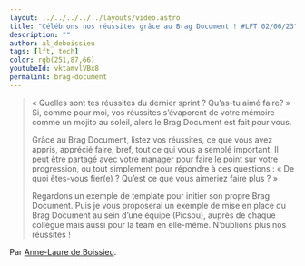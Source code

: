 ```yaml
---
layout: ../../../../../layouts/video.astro
title: "Célébrons nos réussites grâce au Brag Document ! #LFT 02/06/23"
description: ""
author: al_deboissieu
tags: [lft, tech]
color: rgb(251,87,66)
youtubeId: vktamvlVBx8
permalink: brag-document
---
```


> « Quelles sont tes réussites du dernier sprint ? Qu’as-tu aimé faire? » Si, comme pour moi, vos réussites s’évaporent de votre mémoire comme un mojito au soleil, alors le Brag Document est fait pour vous.
>
> Grâce au Brag Document, listez vos réussites, ce que vous avez appris, apprécié faire, bref, tout ce qui vous a semblé important. Il peut être partagé avec votre manager pour faire le point sur votre progression, ou tout simplement pour répondre à ces questions : « De quoi êtes-vous fier(e) ? Qu’est ce que vous aimeriez faire plus ? »
>
> Regardons un exemple de template pour initier son propre Brag Document. Puis je vous proposerai un exemple de mise en place du Brag Document au sein d’une équipe (Picsou), auprès de chaque collègue mais aussi pour la team en elle-même. N’oublions plus nos réussites !

Par [Anne-Laure de Boissieu](https://twitter.com/AnneLaure2B).